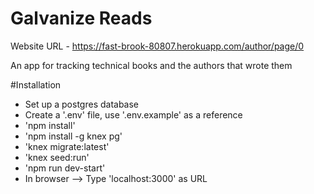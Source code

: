 # Galvanize Reads

Website URL - https://fast-brook-80807.herokuapp.com/author/page/0

An app for tracking technical books and the authors that wrote them

#Installation

* Set up a postgres database
* Create a '.env' file, use '.env.example' as a reference
* 'npm install'
* 'npm install -g knex pg'
* 'knex migrate:latest'
* 'knex seed:run'
* 'npm run dev-start'
* In browser --> Type 'localhost:3000' as URL
